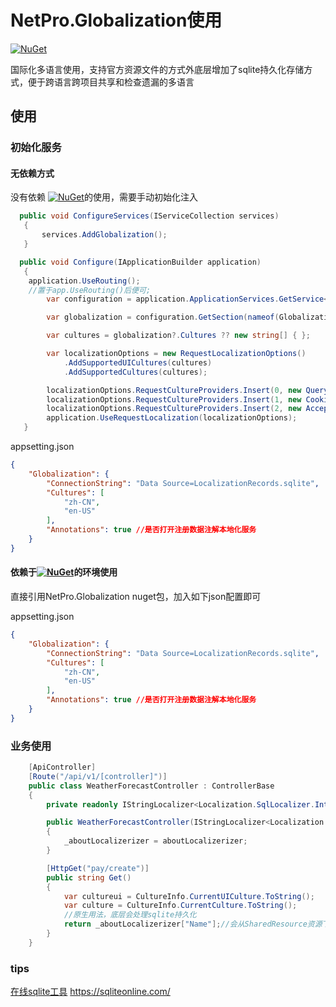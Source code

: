 
# NetPro.Globalization使用
 [![NuGet](https://img.shields.io/nuget/v/NetPro.Globalization.svg)](https://nuget.org/packages/NetPro.Globalization)

国际化多语言使用，支持官方资源文件的方式外底层增加了sqlite持久化存储方式，便于跨语言跨项目共享和检查遗漏的多语言

## 使用

### 初始化服务

#### 无依赖方式

没有依赖 [![NuGet](https://img.shields.io/nuget/v/NetPro.Core.svg)](https://nuget.org/packages/NetPro.Core)的使用，需要手动初始化注入
```csharp
  public void ConfigureServices(IServiceCollection services)
   {
       services.AddGlobalization();
   }

  public void Configure(IApplicationBuilder application)
   {
    application.UseRouting();
    //置于app.UseRouting()后便可;
        var configuration = application.ApplicationServices.GetService<IConfiguration>();

        var globalization = configuration.GetSection(nameof(Globalization)).Get<Globalization>();

        var cultures = globalization?.Cultures ?? new string[] { };

        var localizationOptions = new RequestLocalizationOptions()
            .AddSupportedUICultures(cultures)
            .AddSupportedCultures(cultures);

        localizationOptions.RequestCultureProviders.Insert(0, new QueryStringRequestCultureProvider());
        localizationOptions.RequestCultureProviders.Insert(1, new CookieRequestCultureProvider());
        localizationOptions.RequestCultureProviders.Insert(2, new AcceptLanguageHeaderRequestCultureProvider());
        application.UseRequestLocalization(localizationOptions);
   }
```

appsetting.json

```json
{
	"Globalization": {
		"ConnectionString": "Data Source=LocalizationRecords.sqlite",	//存储多语言的sqlite地址,初始化会默认生成数据库
		"Cultures": [
			"zh-CN",
			"en-US"
		],
        "Annotations": true //是否打开注册数据注解本地化服务
	}
}

```

#### 依赖于[![NuGet](https://img.shields.io/nuget/v/NetPro.Core.svg)](https://nuget.org/packages/NetPro.Core)的环境使用

直接引用NetPro.Globalization nuget包，加入如下json配置即可

appsetting.json

```json
{
	"Globalization": {
		"ConnectionString": "Data Source=LocalizationRecords.sqlite",	//存储多语言的sqlite地址,初始化会默认生成数据库
		"Cultures": [
			"zh-CN",
			"en-US"
		],
        "Annotations": true //是否打开注册数据注解本地化服务
	}
}
```

### 业务使用

```csharp
    [ApiController]
    [Route("/api/v1/[controller]")]
    public class WeatherForecastController : ControllerBase
    {
        private readonly IStringLocalizer<Localization.SqlLocalizer.IntegrationTests.SharedResource> _aboutLocalizerizer;//共享多语言资源

        public WeatherForecastController(IStringLocalizer<Localization.SqlLocalizer.IntegrationTests.SharedResource> aboutLocalizerizer)
        {
            _aboutLocalizerizer = aboutLocalizerizer;
        }

        [HttpGet("pay/create")]
        public string Get()
        {
            var cultureui = CultureInfo.CurrentUICulture.ToString();
            var culture = CultureInfo.CurrentCulture.ToString();
            //原生用法，底层会处理sqlite持久化
            return _aboutLocalizerizer["Name"];//会从SharedResource资源下查询Name对应的多语言，查询不到进入指定sqlite中查询，继续查询不到插入Name.当前语言代码
        }
    }
```

### tips

[在线sqlite工具](https://sqliteonline.com/) https://sqliteonline.com/